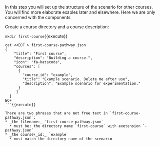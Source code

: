 In this step you will set up the structure of the scenario for other courses. You will find more elaborate exaples later and elsewhere. Here we are only concerned with the components.

Create a course directory and a course description:

`mkdir first-course`{{execute}}

```
cat <<EOF > first-course-pathway.json
{
    "title": "First course",
    "description": "Building a course.",
    "icon": "fa-katacoda",
    "courses": [
      {
        "course_id": "example",
        "title": "Example scenario. Delete me after use",
        "description": "Example scenario for experimentation."
      }
     ]
  }
EOF
```{{execute}}

There are two phrases that are not free text in `first-course-pathway.json`:
* _the filename:_ `first-course-pathway.json`
  * must be: the directory name `first-course` with exetension `-pathway.json`
* _the course\_id:_ `example`
  * must match the directory name of the scenario

